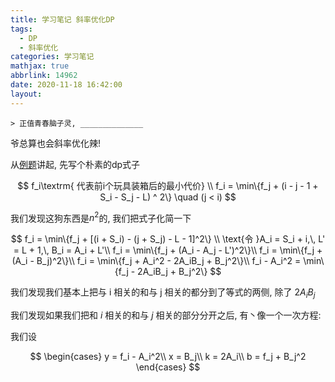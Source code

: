 ```yaml
---
title: 学习笔记 斜率优化DP
tags:
  - DP
  - 斜率优化
categories: 学习笔记
mathjax: true
abbrlink: 14962
date: 2020-11-18 16:42:00
layout:
---
```






`> 正值青春脑子灵, ______________`

爷总算也会斜率优化辣!

<!--more-->

从[例题](https://darkbzoj.tk/problem/1010)讲起, 先写个朴素的dp式子

$$
f_i\textrm{ 代表前i个玩具装箱后的最小代价} \\
f_i = \min\{f_j + (i - j - 1 + S_i - S_j - L) ^ 2\} \quad (j < i)
$$

我们发现这狗东西是$n^2$的, 我们把式子化简一下

$$
f_i = \min\{f_j + [(i + S_i) - (j + S_j) - L - 1]^2\} \\
\text{令 }A_i = S_i + i,\, L' = L + 1,\, B_i = A_i + L'\\
f_i = \min\{f_j + (A_i - A_j - L')^2\}\\
f_i = \min\{f_j + (A_i - B_j)^2\}\\
f_i = \min\{f_j + A_i^2 - 2A_iB_j + B_j^2\}\\
f_i - A_i^2 = \min\{f_j - 2A_iB_j + B_j^2\}
$$

我们发现我们基本上把与 i 相关的和与 j 相关的都分到了等式的两侧, 除了 $2A_iB_j$

我们发现如果我们把和 $i$ 相关的和与 $j$ 相关的部分分开之后, 有丶像一个一次方程:

我们设

$$
\begin{cases}
y = f_i - A_i^2\\
x = B_j\\
k = 2A_i\\
b = f_j + B_j^2
\end{cases}
$$
